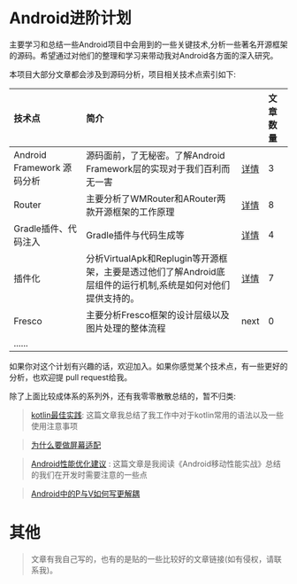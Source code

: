 # Android进阶计划

主要学习和总结一些Android项目中会用到的一些关键技术,分析一些著名开源框架的源码。希望通过对他们的整理和学习来带动我对Android各方面的深入研究。

本项目大部分文章都会涉及到源码分析，项目相关技术点索引如下:


|技术点|简介||文章数量|
|:----|:-----|:-----|:-----|
|Android Framework 源码分析|源码面前，了无秘密。了解Android Framework层的实现对于我们百利而无一害|[详情](AndroidFramework源码分析/README.md)|3|
|Router|主要分析了WMRouter和ARouter两款开源框架的工作原理|<a href="router/README.md">详情</a>|8|
|Gradle插件、代码注入|Gradle插件与代码生成等|<a href="gradle插件与字节码注入/README.md">详情</a>|4|
|插件化|分析VirtualApk和Replugin等开源框架，主要是透过他们了解Android底层组件的运行机制,系统是如何对他们提供支持的。|<a href="插件化/README.md">详情</a>|7|
|Fresco|主要分析Fresco框架的设计层级以及图片处理的整体流程|next|0|
|......| |

如果你对这个计划有兴趣的话，欢迎加入。如果你感觉某个技术点，有一些更好的分析，也欢迎提 pull request给我。

 除了上面比较成体系的系列外，还有我零零散散总结的，暂不归类:

> [kotlin最佳实践](零散但很重要/kotlin最佳实践.md): 这篇文章我总结了我工作中对于kotlin常用的语法以及一些使用注意事项

> [为什么要做屏幕适配](零散但很重要/使用dp做屏幕适配会出现的问题.md) 

> [Android性能优化建议](零散但很重要/Android性能优化建议.md) : 这篇文章是我阅读《Android移动性能实战》总结的我们在开发时需要注意的一些点

> [Android中的P与V如何写更解耦](零散但很重要/Android中的P与V如何写更解耦.md) 

# 其他

>文章有我自己写的，也有的是贴的一些比较好的文章链接(如有侵权，请联系我)。








